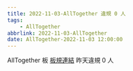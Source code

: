 ```yaml
---
title: 2022-11-03-AllTogether 違規 0 人
tags:
    - AllTogether
abbrlink: 2022-11-03-AllTogether
date: AllTogether-2022-11-03 12:00:00
---
```

AllTogether 板 [板規連結](https://www.ptt.cc/bbs/AllTogether/M.1643211430.A.5FB.html)
昨天違規 0 人
